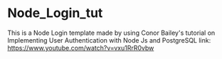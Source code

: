 # Node_Login_tut
This is a Node Login template made by using Conor Bailey's tutorial on Implementing User Authentication with Node Js and PostgreSQL
link: https://www.youtube.com/watch?v=vxu1RrR0vbw
